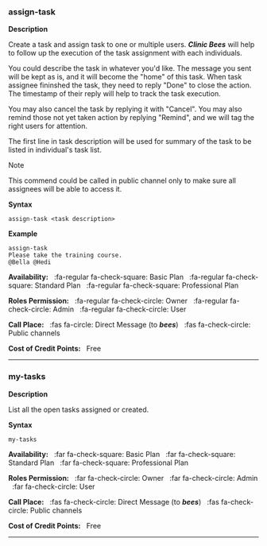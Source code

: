 ### assign-task

**Description**

Create a task and assign task to one or multiple users.  _**Clinic Bees**_ will help to follow up the
execution of the task assignment with each individuals.

You could describe the task in whatever you'd like.  The message you sent will be kept as is, and
it will become the "home" of this task.  When task assignee fininshed the task, they need to reply
"Done" to close the action.  The timestamp of their reply will help to track the task execution.

You may also cancel the task by replying it with "Cancel".  You may also remind those not yet
taken action by replying "Remind", and we will tag the right users for attention.

The first line in task description will be used for summary of the task to be listed in individual's
task list.

>[!NOTE] 
>This commend could be called in public channel only to make sure all assignees will be able to access
it.

**Syntax**
```text
assign-task <task description>
```

**Example**
```text
assign-task
Please take the training course.
@Bella @Hedi
```

**Availability:** 
&nbsp;&nbsp;:fa-regular fa-check-square: Basic Plan
&nbsp;&nbsp;:fa-regular fa-check-square: Standard Plan
&nbsp;&nbsp;:fa-regular fa-check-square: Professional Plan  

**Roles Permission:**
&nbsp;&nbsp;:fa-regular fa-check-circle: Owner
&nbsp;&nbsp;:fa-regular fa-check-circle: Admin
&nbsp;&nbsp;:fa-regular fa-check-circle: User

**Call Place:**
&nbsp;&nbsp;:fas fa-circle: Direct Message (to _**bees**_)
&nbsp;&nbsp;:fas fa-check-circle: Public channels

**Cost of Credit Points:** &nbsp;&nbsp;Free

--------------------------------------------------------------------------------

### my-tasks

**Description**

List all the open tasks assigned or created.

**Syntax**
```text
my-tasks
```

**Availability:** 
&nbsp;&nbsp;:far fa-check-square: Basic Plan
&nbsp;&nbsp;:far fa-check-square: Standard Plan
&nbsp;&nbsp;:far fa-check-square: Professional Plan  

**Roles Permission:**
&nbsp;&nbsp;:far fa-check-circle: Owner
&nbsp;&nbsp;:far fa-check-circle: Admin
&nbsp;&nbsp;:far fa-check-circle: User

**Call Place:**
&nbsp;&nbsp;:fas fa-check-circle: Direct Message (to _**bees**_)
&nbsp;&nbsp;:fas fa-check-circle: Public channels

**Cost of Credit Points:** &nbsp;&nbsp;Free

--------------------------------------------------------------------------------
